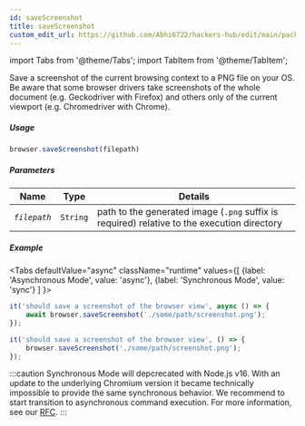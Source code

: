 ```yaml
---
id: saveScreenshot
title: saveScreenshot
custom_edit_url: https://github.com/Abhi6722/hackers-hub/edit/main/packages/webdriverio/src/commands/browser/saveScreenshot.ts
---
```


import Tabs from '@theme/Tabs';
import TabItem from '@theme/TabItem';

Save a screenshot of the current browsing context to a PNG file on your OS. Be aware that
some browser drivers take screenshots of the whole document (e.g. Geckodriver with Firefox)
and others only of the current viewport (e.g. Chromedriver with Chrome).

##### Usage

```js
browser.saveScreenshot(filepath)
```

##### Parameters

| Name | Type | Details |
| ---- | ---- | ------- |
| <code><var>filepath</var></code> | <code>String</code> | path to the generated image (`.png` suffix is required) relative to the execution directory |

##### Example
<Tabs
defaultValue="async"
className="runtime"
values={[
{label: 'Asynchronous Mode', value: 'async'},
{label: 'Synchronous Mode', value: 'sync'}
]
}>
<TabItem value="async">

```js title="saveScreenshot.js"
it('should save a screenshot of the browser view', async () => {
    await browser.saveScreenshot('./some/path/screenshot.png');
});
```

</TabItem>
<TabItem value="sync">

```js title="saveScreenshot.js"
it('should save a screenshot of the browser view', () => {
    browser.saveScreenshot('./some/path/screenshot.png');
});
```

:::caution
Synchronous Mode will depcrecated with Node.js v16. With an update to the
underlying Chromium version it became technically impossible to provide the
same synchronous behavior. We recommend to start transition to asynchronous
command execution. For more information, see our <a href="https://github.com/webdriverio/webdriverio/discussions/6702">RFC</a>.
:::
</TabItem>
</Tabs>

